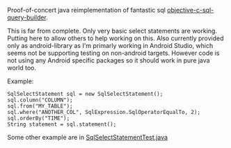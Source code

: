 Proof-of-concert java reimplementation of fantastic sql [objective-c-sql-query-builder](https://github.com/ziminji/objective-c-sql-query-builder).


This is far from complete. Only very basic select statements are working. Putting here to allow others to help working on this. Also currently provided only as android-library as I'm primarly working in Android Studio, which seems not be supporting testing on non-android targets. However code is not using any Android specific packages so it should work in pure java world too.

Example:

```
SqlSelectStatement sql = new SqlSelectStatement();
sql.column("COLUMN");
sql.from("MY_TABLE");
sql.where("ANOTHER_COL", SqlExpression.SqlOperatorEqualTo, 2);
sql.orderBy("TIME");
String statement = sql.statement();
```

Some other example are in [SqlSelectStatementTest.java](lib/src/test/java/ru/andremoniy/sqbuilder/SqlSelectStatementTest.java)